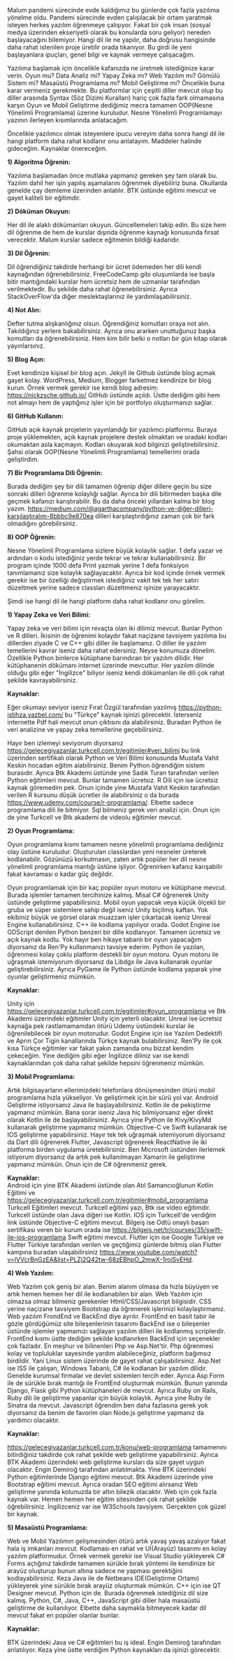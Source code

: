 ﻿
Malum pandemi sürecinde evde kaldığımız bu günlerde çok fazla yazılıma yönelme oldu. Pandemi sürecinde evden çalışılacak bir ortam yaratmak isteyen herkes yazılım öğrenmeye çalışıyor. Fakat bir çok insan (sosyal medya üzerinden ekseriyetli olarak bu konularda soru geliyor) nereden başlayacağını bilemiyor. Hangi dil ile ne yapılır, daha doğrusu hangisinde daha rahat istenilen proje üretilir orada tıkanıyor. Bu girdi ile yeni başlayanlara ipuçları, genel bilgi ve kaynak vermeye çalışacağım.

Yazılıma başlamak için öncelikle kafanızda ne üretmek istediğinize karar verin. Oyun mu? Data Analiz mi? Yapay Zeka mı? Web Yazılım mı? Gömülü Sistem mi? Masaüstü Programlama mı? Mobil Geliştirme mi? Öncelikle buna karar vermeniz gerekmekte. Bu platformlar için çeşitli diller mevcut olup bu diller arasında Syntax (Söz Dizimi Kuralları) hariç çok fazla fark olmamasına karşın Oyun ve Mobil Geliştirme dediğimiz mecra tamamen OOP(Nesne Yönelimli Programlama) üzerine kuruludur. Nesne Yönelimli Programlamayı yazının ilerleyen kısımlarında anlatacağım.

Öncelikle yazılımcıı olmak isteyenlere ipucu vereyim daha sonra  hangi dil ile hangi platform daha rahat kodlanır onu anlatayım. Maddeler halinde gideceğim. Kaynaklar önereceğim.

**1) Algoritma Öğrenin:**

Yazılıma başlamadan önce mutlaka yapmanız gereken şey tam olarak bu. Yazılım dahil her işin yapılış aşamalarını öğrenmek diyebiliriz buna. Okullarda genelde çay demleme üzerinden anlatılır. BTK üstünde eğitimi mevcut ve gayet kaliteli bir eğitimdir.

**2) Döküman Okuyun:**

Her dil ile alaklı dökümanları okuyun. Güncellemeleri takip edin. Bu size hem dil öğrenme de hem de kurslar dışında öğrenme kaynağı konusunda fırsat verecektir. Malum kurslar sadece eğitmenin bildiği kadarıdır.

**3) Dil Öğrenin:**

Dil öğrendiğiniz takdirde herhangi bir ücret ödemeden  her dili kendi kaynağından öğrenebilirsiniz. FreeCodeCamp gibi oluşumlarda ise başla bitir mantığındaki kurslar hem ücretsiz hem de uzmanlar tarafından verilmektedir. Bu şekilde daha rahat öğrenebilirsiniz. Ayrıca StackOverFlow'da diğer meslektaşlarınız ile yardımlaşabilirsiniz.

**4) Not Alın:**

Defter tutma alışkanlığınız olsun. Öğrendiğiniz komutları oraya not alın. Takıldığınız yerlere bakabilirsiniz. Ayrıca onu ararken unuttuğunuz başka komutları da öğrenebilirsiniz. Hem kim bilir belki o notları bir gün kitap olarak yayınlarsınız.

**5) Blog Açın:**

Evet kendinize kişisel bir blog açın. Jekyll ile Github üstünde blog açmak gayet kolay. WordPress, Medium, Blogger farketmez kendinize bir blog kurun. Örnek vermek gerekir ise kendi blog adresim: https://nickzsche.github.io/ GitHub üstünde açıldı. Üstte dediğim gibi hem not almayı hem de yaptığınız işler için bir portfolyo oluşturmanızı sağlar.

**6) GitHub Kullanın:**

GitHub açık kaynak projelerin yayınlandığı bir yazılımcı platformu. Buraya proje yüklemekten, açık kaynak projelere destek olmaktan ve oradaki kodları okumaktan asla kaçmayın. Kodları okuyarak kod bilginizi geliştirebilirsiniz. Şahsi olarak OOP(Nesne Yönelimli Programlama) temellerimi orada geliştirdim.

**7) Bir Programlama Dili Öğrenin:**

Burada dediğim şey bir dili tamamen öğrenip diğer dillere geçin bu size sonraki dilleri öğrenme kolaylığı sağlar. Ayrıca bir dili bitirmeden başka dile geçmek kafanızı karıştırabilir. Bu da daha önceki yıllardan kalma bir blog yazım. https://medium.com/@agarthacompany/python-ve-diğer-dilleri-karşılaştıralım-8bbbc9e870ea dilleri karşılaştırdığınız zaman çok bir fark olmadığını görebilirsiniz.

**8) OOP Öğrenin:**

Nesne Yönelimli Programlama sizlere büyük kolaylık sağlar. 1 defa yazar ve ardından o kodu istediğiniz yerde tekrar ve tekrar kullanabilirsiniz. Bir program içinde 1000 defa Print yazmak yerine 1 defa fonksiyon tanımlamanız size kolaylık sağlayacaktır. Ayrıca bir kod içinde örnek vermek gerekir ise bir özelliği değiştirmek istediğiniz vakit tek tek her satırı düzeltmek yerine sadece classları düzeltmeniz işinize yarayacaktır.

Şimdi ise hangi dil ile hangi platform daha rahat kodlanır onu görelim.

**1) Yapay Zeka ve Veri Bilimi:**

Yapay zeka ve veri bilimi için revaçta olan iki dilimiz mevcut. Bunlar Python ve R dilleri. İkisinin de öğrenimi kolaydır fakat naçizane tavsiyem yazılıma bu dillerden ziyade C ve C++ gibi diller ile başlamanız. O diller ile yazılım temellerini kavrar iseniz daha rahat edersiniz. Neyse konumuza dönelim. Özellikle Python binlerce kütüphane barındıran bir yazılım dilidir. Her kütüphanenin dökümanı internet üzerinde mevcuttur. Her yazılım dilinde olduğu gibi eğer "İngilizce" biliyor iseniz kendi dökümanları ile dili çok rahat şekilde kavrayabilirsiniz.

**Kaynaklar:** 

Eğer okumayı seviyor iseniz Fırat Özgül tarafından yazılmış https://python-istihza.yazbel.com/ bu "Türkçe" kaynak işinizi görecektir. İsterseniz internette Pdf hali mevcut onun çıktısını da alabilirsiniz. Buradan Python ile veri analizine ve yapay zeka temellerine geçebilirsiniz.

Hayır ben izlemeyi seviyorum diyorsanız https://gelecegiyazanlar.turkcell.com.tr/egitimler#veri_bilimi bu link üzerinden sertifikalı olarak Python ve Veri Bilimi konusunda Mustafa Vahit Keskin hocadan eğitim alabilirsiniz. Benim Python öğrendiğim sistem burasıdır. Ayrıca Btk Akademi üstünde yine Sadık Turan tarafından verilen Python eğitimleri mevcut. Bunlar tamamen ücretsiz. R Dili için ise ücretsiz kaynak göremedim pek. Onun içinde yine Mustafa Vahit Keskin tarafından verilen R kursunu düşük ücretler ile alabilirsiniz o da burada https://www.udemy.com/course/r-programlama/. Elbette sadece programlama dili ile bitmiyor. Sql bilmeniz gerek veri analizi için. Onun için de yine Turkcell ve Btk akademi de videolu eğitimler mevcut.

**2) Oyun Programlama:**

Oyun programlama kısmı tamamen nesne yönelimli programlama dediğimiz olay üstüne kuruludur. Oluşturulan classlardan yeni nesneler üreterek kodlanabilir. Gözünüzü korkutmasın, zaten artık popüler her dil nesne yönelimli programlama mantığı üstüne işliyor. Öğrenirken kafanız karışabilir fakat kavraması o kadar güç değildir.

Oyun programlamak için bir kaç popüler oyun motoru ve kütüphane mevcut. Burada işlemler tamamen tercihinize kalmış. Misal C# öğrenerek Unity üstünde geliştirme yapabilirsiniz. Mobil oyun yapacak veya küçük ölçekli bir gruba ve süper sistemlere sahip değil iseniz Unity biçilmiş kaftan. Yok ekibiniz büyük ve görsel olarak muazzam işler çıkartacak iseniz Unreal Engine kullanabilirsiniz. C++ ile kodlama yapılıyor orada. Godot Engine ise GDScript denilen Python benzeri bir dille kodlanıyor. Tamamen ücretsiz ve açık kaynak kodlu. Yok hayır ben hikaye tabanlı bir oyun yapacağım diyorsanız da Ren'Py kullanmanızı tavsiye ederim. Python ile yazılan, öğrenmesi kolay çoklu platform destekli bir oyun motoru. Oyun motoru ile uğraşmak istemiyorum diyorsanız da Libdgx ile Java kullanarak oyunlar geliştirebilirsiniz. Ayrıca PyGame ile Python üstünde kodlama yaparak yine oyunlar geliştirmeniz mümkün.

**Kaynaklar:**

Unity için https://gelecegiyazanlar.turkcell.com.tr/egitimler#oyun_programlama ve Btk Akademi üzerindeki eğitimler Unity için yeterli olacaktır. Unreal ise ücretsiz kaynağa pek rastlamamamdan ötürü Udemy üstündeki kurslar ile öğrenilebilecek bir oyun motorudur. Godot Engine için ise Yazılım Dedektifi ve Aprın Çor Tigin kanallarında Türkçe kaynak bulabilirsiniz. Ren'Py ile çok kısa Türkçe eğitimler var fakat yakın zamanda onu bizzat kendim çekeceğim. Yine dediğim gibi eğer İngilizce diliniz var ise kendi kaynaklarından çok daha rahat şekilde hepsini öğrenmeniz mümkün.

**3) Mobil Programlama:**

Artık bilgisayarların ellerimizdeki telefonlara dönüşmesinden ötürü mobil programlama hızla yükseliyor. Ve geliştirmek için bir sürü yol var. Android Geliştirme istiyorsanız Java ile başlayabilirsiniz. Kotlin ile de pekiştirme yapmanız mümkün. Bana sorar iseniz Java hiç bilmiyorsanız eğer direkt olarak Kotlin ile de başlayabilirsiniz. Ayrıca yine Python ile Kivy/KivyMd kullanarak geliştirme yapmanız mümkün. Objective-C ve Swift kullanarak ise IOS geliştirme yapabilirsiniz. Hayır tek tek uğraşmak istemiyorum diyorsanız da Dart dili öğrenerek Flutter, Javascript öğrenerek ReactNative ile iki platforma birden uygulama üretebilirsiniz. Ben Microsoft üstünden ilerlemek istiyorum diyorsanız da artık pek kullanılmayan Xamarin ile geliştirme yapmanız mümkün. Onun için de C# öğrenmeniz gerek.

**Kaynaklar:**  
Android için yine BTK Akademi üstünde olan Atıl Samancıoğlunun Kotlin Eğitimi ve https://gelecegiyazanlar.turkcell.com.tr/egitimler#mobil_programlama Turkcell Eğitimleri mevcut. Turkcell eğitimi yazı, Btk ise video eğitimdir. Turkcell üstünde olan Java diğeri ise Kotlin. IOS için  Turkcell'de verdiğim link üstünde Objective-C eğitimi mevcut. Bilgeiş ise Odtü onaylı başarı sertifikası veren bir kurum orada ise https://bilgeis.net/tr/courses/35/swift-ile-ios-programlama Swift eğitimi mevcut. Flutter için ise Google Turkiye ve Flutter Türkiye tarafından verilen ve geçtiğimiz günlerde bitmiş olan Flutter kampına buradan ulaşabilirsiniz https://www.youtube.com/watch?v=lVVcrBnGzEA&list=PLZj2Q42tw-68zEBhpO_2mwX-1roiSvEHd.

**4) Web Yazılım:**

Web Yazılım çok geniş bir alan. Benim alanım olmasa da hızla büyüyen ve artık hemen hemen her dil ile kodlanabilen bir alan. Web Yazılım için olmazsa olmaz bilmeniz gerekenler Html/CSS/Javascript bilgisidir. CSS yerine naçizane tavsiyem Bootstrap da öğrenerek işlerinizi kolaylaştırmanız. Web yazılım FrondEnd ve BackEnd diye ayrılır. FrontEnd en basit tabir ile gözle gördüğümüz site bileşenlerinin tasarımı BackEnd ise o bileşenler üstünde işlemler yapmamızı sağlayan yazılım dilleri ile kodlanmış scriplerdir. FrontEnd kısmı üstte dediğim şekilde kodlanırken BackEnd için seçenekler çok fazladır. En meşhur ve bilinenleri Php ve Asp.Net'tir. Php öğrenmesi kolay ve topluluklar sayesinde yardım alabileceğiniz, platform bağımsız birdildir. Yani Linux sistem üzerinde de gayet rahat çalışabilirsiniz. Asp.Net ise ISS ile çalışan, Windows Tabanlı, C# ile kodlanan bir yazılım dilidir. Genelde kurumsal firmalar ve devlet sistemleri tercih eder. Ayrıca Asp Form ile de sürükle bırak mantığı ile FrontEnd oluşturmak mümkün. Bunun yanında Django, Flask gibi Python kütüphaneleri de mevcut. Ayrıca Ruby on Rails, Ruby dili ile geliştirme yapanlar için büyük kolaylık. Ayrıca yine Ruby ile Sinatra da mevcut. Javascript öğrendim ben daha fazlasına gerek yok diyorsanız da benim de favorim olan Node.js geliştirme yapmanız da yardımcı olacaktır.

**Kaynaklar:**

https://gelecegiyazanlar.turkcell.com.tr/konu/web-programlama tamamenını bitirdiğiniz takdirde çok rahat şekilde web geliştirme yapabilirsiniz. Ayrıca BTK Akademi üzerindeki web geliştirme kursları da size gayet uygun olacaktır. Engin Demiroğ tarafından anlatılmakta. Yine BTK üzerindeki Python eğitimlerinde Django eğitimi mevcut. Btk Akademi üzerinde yine Bootstrap eğitimi mevcut. Ayrıca oradan SEO eğitimi alırsanız Web geliştirme yanında kolunuzda bir altın bilezik olacaktır. Web için çok fazla kaynak var. Hemen hemen her eğitim sitesinden çok rahat şekilde öğrebilirsiniz. İngilizceniz var ise W3Schools tavsiyem. Gerçekten çok güzel bir kaynak.

**5) Masaüstü Programlama:**

Web ve Mobil Yazılımın gelişmesinden ötürü artık yavaş yavaş azalıyor fakat hala iş imkanları mevcut. Kodlaması en rahat ve UI(Arayüz) tasarımı en kolay yazılım platformudur. Örnek vermek gerekir ise Visual Studio yükleyerek C# Forms açtığınız takdirde tamamen sürükle bırak yöntemi ile kendinize bir arayüz oluşturup bunun altına sadece ne yapması gerektiğini kodlayabilirsiniz. Keza Java ile de Netbeans IDE(Geliştirme Ortamı) yükleyerek yine sürükle bırak arayüz oluşturmak mümkün. C++ için ise QT Designer mevcut. Python için de. Burada öğrenmek istediğiniz dil size kalmış. Python, C#, Java, C++, JavaScript gibi diller hala masaüstü geliştirme de kullanılıyor. Elbette daha saymakla bitmeyecek kadar dil mevcut fakat en popüler olanlar bunlar.

**Kaynaklar:**

BTK üzerindeki Java ve C# eğitimleri bu iş ideal. Engin Demiroğ tarafından anlatılıyor. Keza yine üstte verdiğim Python kaynakları da işinizi görecektir.
